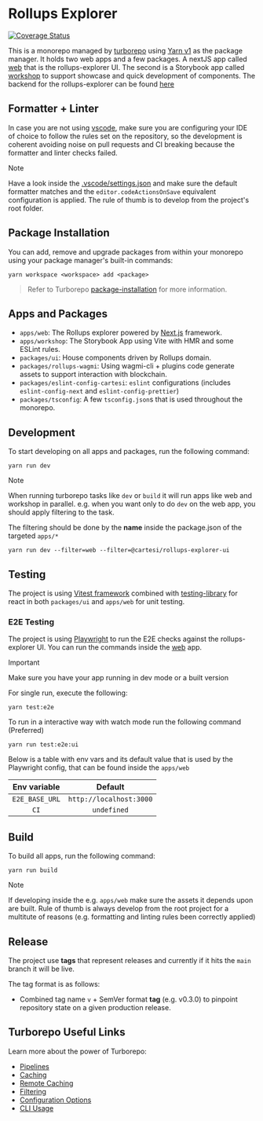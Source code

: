 # Rollups Explorer

[![Coverage Status](https://coveralls.io/repos/github/cartesi/rollups-explorer/badge.svg?branch=main)](https://coveralls.io/github/cartesi/rollups-explorer?branch=main)

This is a monorepo managed by [turborepo](https://turbo.build/repo) using [Yarn v1](https://classic.yarnpkg.com/) as the package manager. It holds two web apps and a few packages. A nextJS app called [web](./apps//web/) that is the rollups-explorer UI. The second is a Storybook app called [workshop](./apps/workshop/) to support showcase and quick development of components. The backend for the rollups-explorer can be found [here](https://github.com/cartesi/rollups-explorer-api)

## Formatter + Linter

In case you are not using [vscode](https://code.visualstudio.com/), make sure you are configuring your IDE of choice to follow the rules set on the repository, so the development is coherent avoiding noise on pull requests and CI breaking because the formatter and linter checks failed.

> [!NOTE]
> Have a look inside the [.vscode/settings.json](./.vscode/settings.json) and make sure the default formatter matches and the `editor.codeActionsOnSave` equivalent configuration is applied. The rule of thumb is to develop from the project's root folder.

## Package Installation

You can add, remove and upgrade packages from within your monorepo using your package manager's built-in commands:

`yarn workspace <workspace> add <package>`

> Refer to Turborepo [package-installation](https://turbo.build/repo/docs/handbook/package-installation) for more information.

## Apps and Packages

- `apps/web`: The Rollups explorer powered by [Next.js](https://nextjs.org/) framework.
- `apps/workshop`: The Storybook App using Vite with HMR and some ESLint rules.
- `packages/ui`: House components driven by Rollups domain.
- `packages/rollups-wagmi`: Using wagmi-cli + plugins code generate assets to support interaction with blockchain.
- `packages/eslint-config-cartesi`: `eslint` configurations (includes `eslint-config-next` and `eslint-config-prettier`)
- `packages/tsconfig`: A few `tsconfig.json`s that is used throughout the monorepo.

## Development

To start developing on all apps and packages, run the following command:

```
yarn run dev
```

> [!NOTE]
> When running turborepo tasks like `dev` or `build` it will run apps like web and workshop in parallel. e.g. when you want only to do `dev` on the web app, you should apply filtering to the task.

The filtering should be done by the **name** inside the package.json of the targeted `apps/*`

```
yarn run dev --filter=web --filter=@cartesi/rollups-explorer-ui
```

## Testing

The project is using [Vitest framework](https://vitest.dev/) combined with [testing-library](https://testing-library.com/docs/react-testing-library/intro/) for react in both `packages/ui` and `apps/web` for unit testing.

### E2E Testing

The project is using [Playwright](https://playwright.dev/docs/intro) to run the E2E checks against the rollups-explorer UI. You can run the commands inside the [web](./apps//web/) app.

> [!IMPORTANT]  
> Make sure you have your app running in dev mode or a built version

For single run, execute the following:

```
yarn test:e2e
```

To run in a interactive way with watch mode run the following command (Preferred)

```
yarn run test:e2e:ui
```

Below is a table with env vars and its default value that is used by the Playwright config, that can be found inside the `apps/web`

|  Env variable  |         Default         |
| :------------: | :---------------------: |
| `E2E_BASE_URL` | `http://localhost:3000` |
|      `CI`      |       `undefined`       |

## Build

To build all apps, run the following command:

```
yarn run build
```

> [!NOTE]  
> If developing inside the e.g. `apps/web` make sure the assets it depends upon are built. Rule of thumb is always develop from the root project for a multitute of reasons (e.g. formatting and linting rules been correctly applied)

## Release

The project use **tags** that represent releases and currently if it hits the `main` branch it will be live.

The tag format is as follows:

- Combined tag name `v` + SemVer format **tag** (e.g. v0.3.0) to pinpoint repository state on a given production release.

## Turborepo Useful Links

Learn more about the power of Turborepo:

- [Pipelines](https://turbo.build/repo/docs/core-concepts/monorepos/running-tasks)
- [Caching](https://turbo.build/repo/docs/core-concepts/caching)
- [Remote Caching](https://turbo.build/repo/docs/core-concepts/remote-caching)
- [Filtering](https://turbo.build/repo/docs/core-concepts/monorepos/filtering)
- [Configuration Options](https://turbo.build/repo/docs/reference/configuration)
- [CLI Usage](https://turbo.build/repo/docs/reference/command-line-reference)
